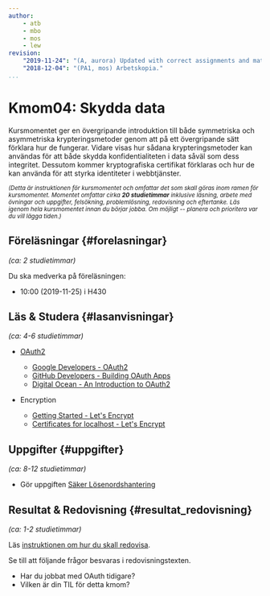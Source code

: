 ```yaml
---
author:
    - atb
    - mbo
    - mos
    - lew
revision:
    "2019-11-24": "(A, aurora) Updated with correct assignments and material"
    "2018-12-04": "(PA1, mos) Arbetskopia."
...
```

Kmom04: Skydda data
==================================

Kursmomentet ger en övergripande introduktion till både symmetriska och asymmetriska krypteringsmetoder genom att på ett övergripande sätt förklara hur de fungerar. Vidare visas hur sådana krypteringsmetoder kan användas för att både skydda konfidentialiteten i data såväl som dess integritet. Dessutom kommer kryptografiska certifikat förklaras och hur de kan använda för att styrka identiteter i webbtjänster.

<!-- [WARNING]

**Kursutveckling pågår**

Kursen planeras ge hösten 2019.

[/WARNING] -->


<small><i>(Detta är instruktionen för kursmomentet och omfattar det som skall göras inom ramen för kursmomentet. Momentet omfattar cirka **20 studietimmar** inklusive läsning, arbete med övningar och uppgifter, felsökning, problemlösning, redovisning och eftertanke. Läs igenom hela kursmomentet innan du börjar jobba. Om möjligt -- planera och prioritera var du vill lägga tiden.)</i></small>



Föreläsningar  {#forelasningar}
---------------------------------

*(ca: 2 studietimmar)*

Du ska medverka på föreläsningen:

* 10:00 (2019-11-25) i H430



Läs &amp; Studera  {#lasanvisningar}
---------------------------------

*(ca: 4-6 studietimmar)*

* [OAuth2](https://oauth.net/2/)
    * [Google Developers - OAuth2](https://developers.google.com/identity/protocols/OAuth2)
    * [GitHub Developers - Building OAuth Apps](https://developer.github.com/apps/building-oauth-apps/)
    * [Digital Ocean - An Introduction to OAuth2](https://www.digitalocean.com/community/tutorials/an-introduction-to-oauth-2)

* Encryption
    * [Getting Started - Let's Encrypt](https://letsencrypt.org/getting-started/)
    * [Certificates for localhost - Let's Encrypt](https://letsencrypt.org/docs/certificates-for-localhost/)


Uppgifter  {#uppgifter}
-------------------------------------------

*(ca: 8-12 studietimmar)*

* Gör uppgiften [Säker Lösenordshantering](/uppgift/losenordshantering)



Resultat & Redovisning  {#resultat_redovisning}
-----------------------------------------------

*(ca: 1-2 studietimmar)*

Läs [instruktionen om hur du skall redovisa](./../redovisa).

Se till att följande frågor besvaras i redovisningstexten.

* Har du jobbat med OAuth tidigare?
* Vilken är din TIL för detta kmom?
